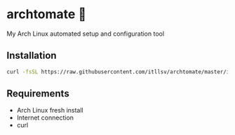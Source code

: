 # archtomate 🍅

My Arch Linux automated setup and configuration tool

## Installation

```bash
curl -fsSL https://raw.githubusercontent.com/itllsv/archtomate/master/install.sh | bash
```

## Requirements

- Arch Linux fresh install
- Internet connection
- curl

